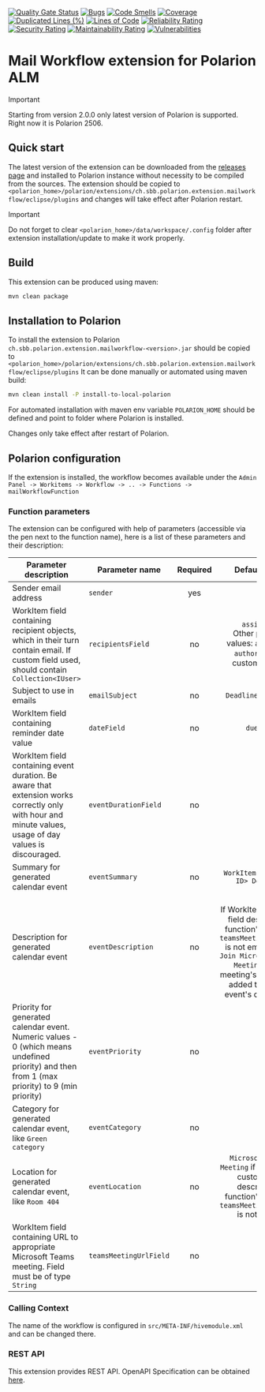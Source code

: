 [![Quality Gate Status](https://sonarcloud.io/api/project_badges/measure?project=SchweizerischeBundesbahnen_ch.sbb.polarion.extension.mailworkflow&metric=alert_status)](https://sonarcloud.io/summary/new_code?id=SchweizerischeBundesbahnen_ch.sbb.polarion.extension.mailworkflow)
[![Bugs](https://sonarcloud.io/api/project_badges/measure?project=SchweizerischeBundesbahnen_ch.sbb.polarion.extension.mailworkflow&metric=bugs)](https://sonarcloud.io/summary/new_code?id=SchweizerischeBundesbahnen_ch.sbb.polarion.extension.mailworkflow)
[![Code Smells](https://sonarcloud.io/api/project_badges/measure?project=SchweizerischeBundesbahnen_ch.sbb.polarion.extension.mailworkflow&metric=code_smells)](https://sonarcloud.io/summary/new_code?id=SchweizerischeBundesbahnen_ch.sbb.polarion.extension.mailworkflow)
[![Coverage](https://sonarcloud.io/api/project_badges/measure?project=SchweizerischeBundesbahnen_ch.sbb.polarion.extension.mailworkflow&metric=coverage)](https://sonarcloud.io/summary/new_code?id=SchweizerischeBundesbahnen_ch.sbb.polarion.extension.mailworkflow)
[![Duplicated Lines (%)](https://sonarcloud.io/api/project_badges/measure?project=SchweizerischeBundesbahnen_ch.sbb.polarion.extension.mailworkflow&metric=duplicated_lines_density)](https://sonarcloud.io/summary/new_code?id=SchweizerischeBundesbahnen_ch.sbb.polarion.extension.mailworkflow)
[![Lines of Code](https://sonarcloud.io/api/project_badges/measure?project=SchweizerischeBundesbahnen_ch.sbb.polarion.extension.mailworkflow&metric=ncloc)](https://sonarcloud.io/summary/new_code?id=SchweizerischeBundesbahnen_ch.sbb.polarion.extension.mailworkflow)
[![Reliability Rating](https://sonarcloud.io/api/project_badges/measure?project=SchweizerischeBundesbahnen_ch.sbb.polarion.extension.mailworkflow&metric=reliability_rating)](https://sonarcloud.io/summary/new_code?id=SchweizerischeBundesbahnen_ch.sbb.polarion.extension.mailworkflow)
[![Security Rating](https://sonarcloud.io/api/project_badges/measure?project=SchweizerischeBundesbahnen_ch.sbb.polarion.extension.mailworkflow&metric=security_rating)](https://sonarcloud.io/summary/new_code?id=SchweizerischeBundesbahnen_ch.sbb.polarion.extension.mailworkflow)
[![Maintainability Rating](https://sonarcloud.io/api/project_badges/measure?project=SchweizerischeBundesbahnen_ch.sbb.polarion.extension.mailworkflow&metric=sqale_rating)](https://sonarcloud.io/summary/new_code?id=SchweizerischeBundesbahnen_ch.sbb.polarion.extension.mailworkflow)
[![Vulnerabilities](https://sonarcloud.io/api/project_badges/measure?project=SchweizerischeBundesbahnen_ch.sbb.polarion.extension.mailworkflow&metric=vulnerabilities)](https://sonarcloud.io/summary/new_code?id=SchweizerischeBundesbahnen_ch.sbb.polarion.extension.mailworkflow)

# Mail Workflow extension for Polarion ALM

> [!IMPORTANT]
> Starting from version 2.0.0 only latest version of Polarion is supported.
> Right now it is Polarion 2506.

## Quick start

The latest version of the extension can be downloaded from the [releases page](../../releases/latest) and installed to Polarion instance without necessity to be compiled from the sources.
The extension should be copied to `<polarion_home>/polarion/extensions/ch.sbb.polarion.extension.mailworkflow/eclipse/plugins` and changes will take effect after Polarion restart.
> [!IMPORTANT]
> Do not forget to clear `<polarion_home>/data/workspace/.config` folder after extension installation/update to make it work properly.

## Build

This extension can be produced using maven:

```bash
mvn clean package
```

## Installation to Polarion

To install the extension to Polarion `ch.sbb.polarion.extension.mailworkflow-<version>.jar`
should be copied to `<polarion_home>/polarion/extensions/ch.sbb.polarion.extension.mailworkflow/eclipse/plugins`
It can be done manually or automated using maven build:

```bash
mvn clean install -P install-to-local-polarion
```

For automated installation with maven env variable `POLARION_HOME` should be defined and point to folder where Polarion is installed.

Changes only take effect after restart of Polarion.

## Polarion configuration

If the extension is installed, the workflow becomes available under the `Admin Panel -> Workitems -> Workflow -> .. -> Functions -> mailWorkflowFunction`

### Function parameters
The extension can be configured with help of parameters (accessible via the pen next to the function name), here is a list of these parameters and their description:

| Parameter description                                                                                                                                   | Parameter name         | Required |                                                                                                Default value                                                                                                 |
|---------------------------------------------------------------------------------------------------------------------------------------------------------|------------------------|:--------:|:------------------------------------------------------------------------------------------------------------------------------------------------------------------------------------------------------------:|
| Sender email address                                                                                                                                    | `sender`               |   yes    |                                                                                                      -                                                                                                       |
| WorkItem field containing recipient objects, which in their turn contain email. If custom field used, should contain `Collection<IUser>`                | `recipientsField`      |    no    |                                                             `assignees`<br/>Other possible values: `approvals`, `author`, or any custom field ID                                                             |
| Subject to use in emails                                                                                                                                | `emailSubject`         |    no    |                                                                                             `Deadline Reminder`                                                                                              |
| WorkItem field containing reminder date value                                                                                                           | `dateField`            |    no    |                                                                                                  `dueDate`                                                                                                   |
| WorkItem field containing event duration. Be aware that extension works correctly only with hour and minute values, usage of day values is discouraged. | `eventDurationField`   |    no    |                                                                                                      -                                                                                                       |
| Summary for generated calendar event                                                                                                                    | `eventSummary`         |    no    |                                                                                      `WorkItem <WORKITEM ID> Deadline`                                                                                       |
| Description for generated calendar event                                                                                                                | `eventDescription`     |    no    | -<br/>If WorkItem's custom field described in function's attribute `teamsMeetingUrlField` is not empty, value `Join Microsoft Teams Meeting: ` and meeting's URL will be added to custom event's description |
| Priority for generated calendar event. Numeric values - 0 (which means undefined priority) and then from 1 (max priority) to 9 (min priority)           | `eventPriority`        |    no    |                                                                                                     `0`                                                                                                      |
| Category for generated calendar event, like `Green category`                                                                                            | `eventCategory`        |    no    |                                                                                                      -                                                                                                       |
| Location for generated calendar event, like `Room 404`                                                                                                  | `eventLocation`        |    no    |                                          `Microsoft Teams Meeting` if WorkItem's custom field described in function's attribute `teamsMeetingUrlField` is not empty                                          |
| WorkItem field containing URL to appropriate Microsoft Teams meeting. Field must be of type `String`                                                    | `teamsMeetingUrlField` |    no    |                                                                                                      -                                                                                                       |

### Calling Context

The name of the workflow is configured in `src/META-INF/hivemodule.xml` and can be changed there.

### REST API

This extension provides REST API. OpenAPI Specification can be obtained [here](docs/openapi.json).
